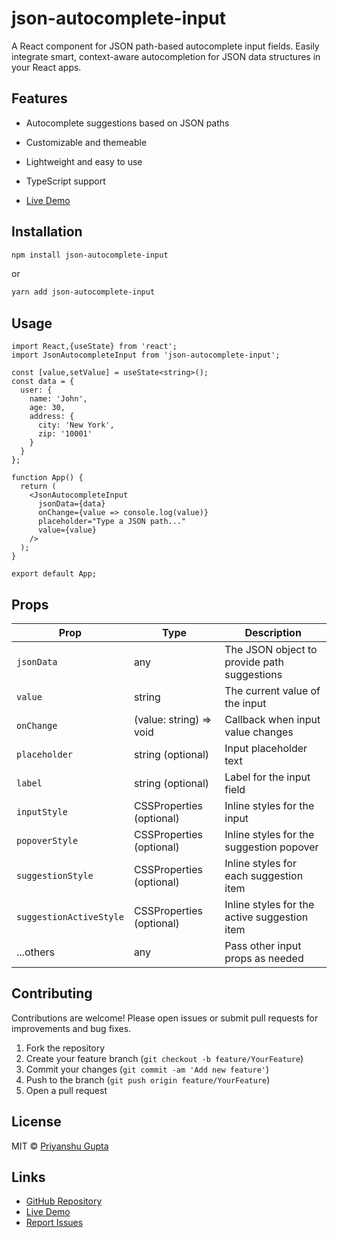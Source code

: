 # json-autocomplete-input

A React component for JSON path-based autocomplete input fields. Easily integrate smart, context-aware autocompletion for JSON data structures in your React apps.

## Features

- Autocomplete suggestions based on JSON paths
- Customizable and themeable
- Lightweight and easy to use
- TypeScript support

- [Live Demo](https://json-auto-complete-example.vercel.app/)

## Installation

```bash
npm install json-autocomplete-input
```

or

```bash
yarn add json-autocomplete-input
```

## Usage

```tsx
import React,{useState} from 'react';
import JsonAutocompleteInput from 'json-autocomplete-input';

const [value,setValue] = useState<string>();
const data = {
  user: {
    name: 'John',
    age: 30,
    address: {
      city: 'New York',
      zip: '10001'
    }
  }
};

function App() {
  return (
    <JsonAutocompleteInput
      jsonData={data}
      onChange={value => console.log(value)}
      placeholder="Type a JSON path..."
      value={value}
    />
  );
}

export default App;
```

## Props

| Prop              | Type                          | Description                                             |
|-------------------|-------------------------------|---------------------------------------------------------|
| `jsonData`        | any                           | The JSON object to provide path suggestions             |
| `value`           | string                        | The current value of the input                          |
| `onChange`        | (value: string) => void       | Callback when input value changes                       |
| `placeholder`     | string (optional)             | Input placeholder text                                  |
| `label`           | string (optional)             | Label for the input field                               |
| `inputStyle`      | CSSProperties (optional)      | Inline styles for the input                             |
| `popoverStyle`    | CSSProperties (optional)      | Inline styles for the suggestion popover                |
| `suggestionStyle` | CSSProperties (optional)      | Inline styles for each suggestion item                  |
| `suggestionActiveStyle`| CSSProperties (optional)  | Inline styles for the active suggestion item            |
| ...others         | any                           | Pass other input props as needed                        |

## Contributing

Contributions are welcome! Please open issues or submit pull requests for improvements and bug fixes.

1. Fork the repository
2. Create your feature branch (`git checkout -b feature/YourFeature`)
3. Commit your changes (`git commit -am 'Add new feature'`)
4. Push to the branch (`git push origin feature/YourFeature`)
5. Open a pull request

## License

MIT © [Priyanshu Gupta](https://github.com/Priyanshu85)

## Links

- [GitHub Repository](https://github.com/Priyanshu85/json-auto-complete-input)
- [Live Demo](https://json-auto-complete-example.vercel.app/)
- [Report Issues](https://github.com/Priyanshu85/json-auto-complete-input/issues)
